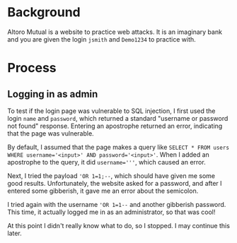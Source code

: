 # Background
Altoro Mutual is a website to practice web attacks. It is an imaginary bank and you are given the login `jsmith` and `Demo1234` to practice with.

# Process
## Logging in as admin
To test if the login page was vulnerable to SQL injection, I first used the login `name` and `password`, which returned a standard "username or password not found" response. Entering an apostrophe returned an error, indicating that the page was vulnerable.

By default, I assumed that the page makes a query like `SELECT * FROM users WHERE username='<input>' AND password='<input>'`. When I added an apostrophe to the query, it did `username='''`, which caused an error.

Next, I tried the payload `'OR 1=1;--`, which should have given me some good results. Unfortunately, the website asked for a password, and after I entered some gibberish, it gave me an error about the semicolon.

I tried again with the username `'OR 1=1--` and another gibberish password. This time, it actually logged me in as an administrator, so that was cool!

At this point I didn't really know what to do, so I stopped. I may continue this later.